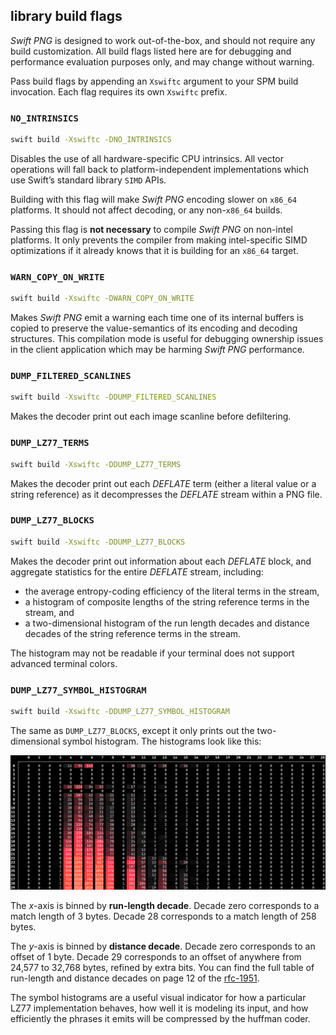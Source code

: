 ## library build flags

*Swift PNG* is designed to work out-of-the-box, and should not require any build customization. All build flags listed here are for debugging and performance evaluation purposes only, and may change without warning.

Pass build flags by appending an `Xswiftc` argument to your SPM build invocation. Each flag requires its own `Xswiftc` prefix. 



### `NO_INTRINSICS`

```bash 
swift build -Xswiftc -DNO_INTRINSICS
```

Disables the use of all hardware-specific CPU intrinsics. All vector operations will fall back to platform-independent implementations which use Swift’s standard library `SIMD` APIs.

Building with this flag will make *Swift PNG* encoding slower on `x86_64` platforms. It should not affect decoding, or any non-`x86_64` builds. 

Passing this flag is **not necessary** to compile *Swift PNG* on non-intel platforms. It only prevents the compiler from making intel-specific SIMD optimizations if it already knows that it is building for an `x86_64` target.

### `WARN_COPY_ON_WRITE`

```bash 
swift build -Xswiftc -DWARN_COPY_ON_WRITE
```

Makes *Swift PNG* emit a warning each time one of its internal buffers is copied to preserve the value-semantics of its encoding and decoding structures. This compilation mode is useful for debugging ownership issues in the client application which may be harming *Swift PNG* performance.

### `DUMP_FILTERED_SCANLINES`

```bash 
swift build -Xswiftc -DDUMP_FILTERED_SCANLINES
```

Makes the decoder print out each image scanline before defiltering.

### `DUMP_LZ77_TERMS`

```bash 
swift build -Xswiftc -DDUMP_LZ77_TERMS
```

Makes the decoder print out each *DEFLATE* term (either a literal value or a string reference) as it decompresses the *DEFLATE* stream within a PNG file.

### `DUMP_LZ77_BLOCKS`

```bash 
swift build -Xswiftc -DDUMP_LZ77_BLOCKS
```

Makes the decoder print out information about each *DEFLATE* block, and aggregate statistics for the entire *DEFLATE* stream, including: 

* the average entropy-coding efficiency of the literal terms in the stream,
* a histogram of composite lengths of the string reference terms in the stream, and 
* a two-dimensional histogram of the run length decades and distance decades of the string reference terms in the stream.

The histogram may not be readable if your terminal does not support advanced terminal colors.

### `DUMP_LZ77_SYMBOL_HISTOGRAM`

```bash 
swift build -Xswiftc -DDUMP_LZ77_SYMBOL_HISTOGRAM
```

The same as `DUMP_LZ77_BLOCKS`, except it only prints out the two-dimensional symbol histogram. The histograms look like this:

![example histogram](../notes/sample-histogram.png)

The *x*-axis is binned by **run-length decade**. Decade zero corresponds to a match length of 3 bytes. Decade 28 corresponds to a match length of 258 bytes. 

The *y*-axis is binned by **distance decade**. Decade zero corresponds to an offset of 1 byte. Decade 29 corresponds to an offset of anywhere from 24,577 to 32,768 bytes, refined by extra bits. You can find the full table of run-length and distance decades on page 12 of the [rfc-1951](https://tools.ietf.org/html/rfc1951).

The symbol histograms are a useful visual indicator for how a particular LZ77 implementation behaves, how well it is modeling its input, and how efficiently the phrases it emits will be compressed by the huffman coder.
